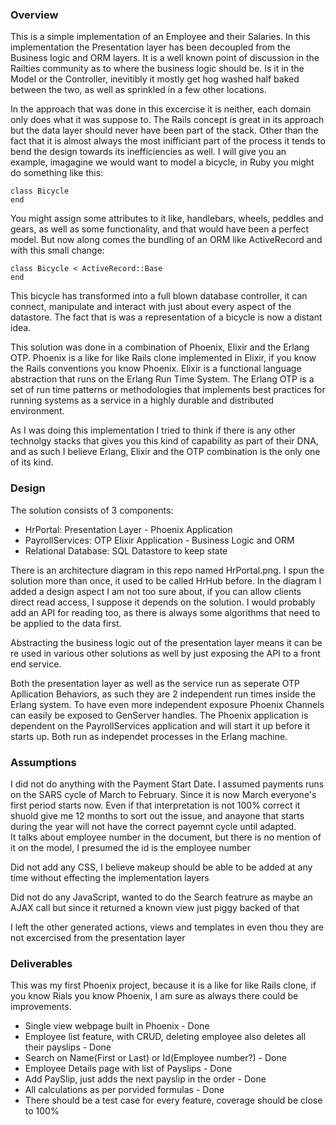### Overview

This is a simple implementation of an Employee and their Salaries. In this implementation the Presentation layer has been decoupled from the Business logic 
and ORM layers. It is a well known point of discussion in the Railties community as to where the business logic should be. Is it in the Model or the Controller,
inevitibly it mostly get hog washed half baked between the two, as well as sprinkled in a few other locations.

In the approach that was done in this excercise it is neither, each domain only does what it was suppose to. 
The Rails concept is great in its approach but the data layer should never have been part of the stack. Other than the fact that it is almost always the most 
inifficiant part of the process it tends to bend the design towards its inefficiencies as well.
I will give you an example, imagagine we would want to model a bicycle, in Ruby you might do something like this:
```
class Bicycle
end
```
You might assign some attributes to it like, handlebars, wheels, peddles and gears, as well as some functionality, and that would have been a perfect model.
But now along comes the bundling of an ORM like ActiveRecord and with this small change:
```
class Bicycle < ActiveRecord::Base
end
```
This bicycle has transformed into a full blown database controller, it can connect, manipulate and interact with just about every aspect of the datastore. The 
fact that is was a representation of a bicycle is now a distant idea.

This solution was done in a combination of Phoenix, Elixir and the Erlang OTP. Phoenix is a like for like Rails clone implemented in Elixir, if you know the 
Rails conventions you know Phoenix. Elixir is a functional language abstraction that runs on the Erlang Run Time System. The Erlang OTP is a set of run time 
patterns or methodologies that implements best practices for running systems as a service in a highly durable and distributed environment.

As I was doing this implementation I tried to think if there is any other technolgy stacks that gives you this kind of capability as part of their DNA, and as such
I believe Erlang, Elixir and the OTP combination is the only one of its kind. 

### Design

The solution consists of 3 components:
 - HrPortal: Presentation Layer - Phoenix Application 
 - PayrollServices: OTP Elixir Application - Business Logic and ORM
 - Relational Database: SQL Datastore to keep state

There is an architecture diagram in this repo named HrPortal.png. I spun the solution more than once, it used to be called HrHub before.
In the diagram I added a design aspect I am not too sure about, if you can allow clients direct read access, I suppose it depends on the solution. I would probably 
add an API for reading too, as there is always some algorithms that need to be applied to the data first.

Abstracting the business logic out of the presentation layer means it can be re used in various other solutions as well by just exposing the API to a front end service.

Both the presentation layer as well as the service run as seperate OTP Apllication Behaviors, as such they are 2 independent run times inside the Erlang system.
To have even more independent exposure Phoenix Channels can easily be exposed to GenServer handles.
The Phoenix application is dependent on the PayrollServices application and will start it up before it starts up. 
Both run as independet processes in the Erlang machine.


### Assumptions

I did not do anything with the Payment Start Date. I assumed payments runs on the SARS cycle of March to February. Since it is now March everyone's first period starts 
now. Even if that interpretation is not 100% correct it shuold give me 12 months to sort out the issue, and anayone that starts during the year will not have the correct 
payemnt cycle until adapted.  
It talks about employee number in the document, but there is no mention of it on the model, I presumed the id is the employee number

Did not add any CSS, I believe makeup should be able to be added at any time without effecting the implementation layers

Did not do any JavaScript, wanted to do the Search featrure as maybe an AJAX call but since it returned a known view just piggy backed of that

I left the other generated actions, views and templates in even thou they are not excercised from the presentation layer

### Deliverables

This was my first Phoenix project, because it is a like for like Rails clone, if you know Rials you know Phoenix, I am sure as always there could be improvements.
 - Single view webpage built in Phoenix - Done
 - Employee list feature, with CRUD, deleting employee also deletes all their payslips - Done
 - Search on Name(First or Last) or Id(Employee number?) - Done
 - Employee Details page with list of Payslips - Done
 - Add PaySlip, just adds the next payslip in the order - Done
 - All calculations as per porvided formulas - Done
 - There should be a test case for every feature, coverage should be close to 100%
